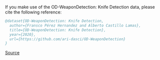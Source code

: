 If you make use of the OD-WeaponDetection: Knife Detection data, please cite the following reference:

``` bibtex 
@dataset{OD-WeaponDetection: Knife Detection,
  author={Fransco Pérez Hernandez and Alberto Castillo Lamas},
  title={OD-WeaponDetection: Knife Detection},
  year={2020},
  url={https://github.com/ari-dasci/OD-WeaponDetection}
}
```

[Source](https://github.com/ari-dasci/OD-WeaponDetection)